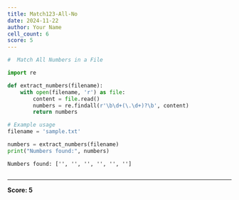 ```yaml
---
title: Match123-All-No
date: 2024-11-22
author: Your Name
cell_count: 6
score: 5
---
```


```python
#  Match All Numbers in a File
```


```python
import re
```


```python
def extract_numbers(filename):
    with open(filename, 'r') as file:
        content = file.read()
        numbers = re.findall(r'\b\d+(\.\d+)?\b', content)
        return numbers
```


```python
# Example usage
filename = 'sample.txt'
```


```python
numbers = extract_numbers(filename)
print("Numbers found:", numbers)
```

    Numbers found: ['', '', '', '', '', '']



```python

```


---
**Score: 5**
